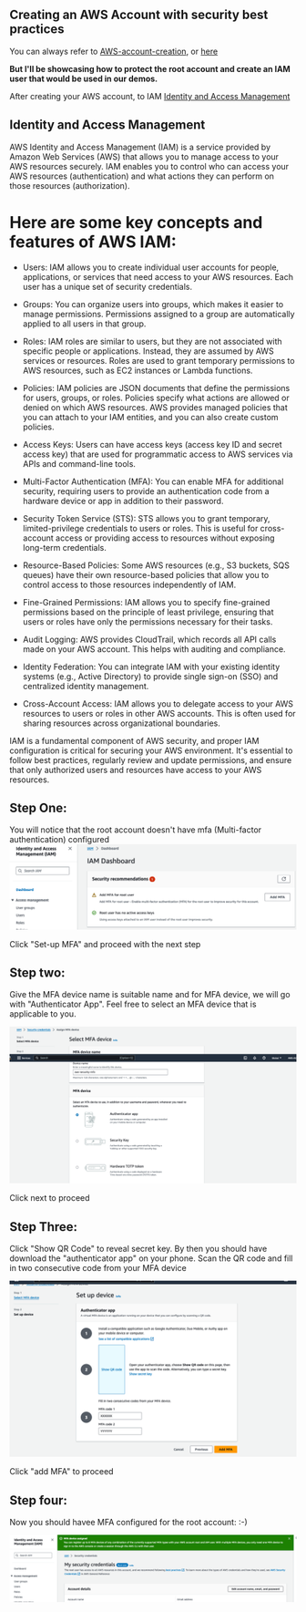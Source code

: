 ## Creating an AWS Account with security best practices

You can always refer to [AWS-account-creation](https://docs.aws.amazon.com/SetUp/latest/UserGuide/setup-AWSsignup.html), or [here](https://docs.aws.amazon.com/SetUp/latest/UserGuide/setup-AWSsignup.html)

**But I'll be showcasing how to protect the root account and create an IAM user that would be used in our demos.** 

After creating your AWS account, to IAM [Identity and Access Management](https://docs.aws.amazon.com/IAM/latest/UserGuide/introduction.html)

## Identity and Access Management
AWS Identity and Access Management (IAM) is a service provided by Amazon Web Services (AWS) that allows you to manage access to your AWS resources securely. IAM enables you to control who can access your AWS resources (authentication) and what actions they can perform on those resources (authorization).

# Here are some key concepts and features of AWS IAM:

- Users: IAM allows you to create individual user accounts for people, applications, or services that need access to your AWS resources. Each user has a unique set of security credentials.

- Groups: You can organize users into groups, which makes it easier to manage permissions. Permissions assigned to a group are automatically applied to all users in that group.

- Roles: IAM roles are similar to users, but they are not associated with specific people or applications. Instead, they are assumed by AWS services or resources. Roles are used to grant temporary permissions to AWS resources, such as EC2 instances or Lambda functions.

- Policies: IAM policies are JSON documents that define the permissions for users, groups, or roles. Policies specify what actions are allowed or denied on which AWS resources. AWS provides managed policies that you can attach to your IAM entities, and you can also create custom policies.

- Access Keys: Users can have access keys (access key ID and secret access key) that are used for programmatic access to AWS services via APIs and command-line tools.

- Multi-Factor Authentication (MFA): You can enable MFA for additional security, requiring users to provide an authentication code from a hardware device or app in addition to their password.

- Security Token Service (STS): STS allows you to grant temporary, limited-privilege credentials to users or roles. This is useful for cross-account access or providing access to resources without exposing long-term credentials.

- Resource-Based Policies: Some AWS resources (e.g., S3 buckets, SQS queues) have their own resource-based policies that allow you to control access to those resources independently of IAM.

- Fine-Grained Permissions: IAM allows you to specify fine-grained permissions based on the principle of least privilege, ensuring that users or roles have only the permissions necessary for their tasks.

- Audit Logging: AWS provides CloudTrail, which records all API calls made on your AWS account. This helps with auditing and compliance.

- Identity Federation: You can integrate IAM with your existing identity systems (e.g., Active Directory) to provide single sign-on (SSO) and centralized identity management.

- Cross-Account Access: IAM allows you to delegate access to your AWS resources to users or roles in other AWS accounts. This is often used for sharing resources across organizational boundaries.

IAM is a fundamental component of AWS security, and proper IAM configuration is critical for securing your AWS environment. It's essential to follow best practices, regularly review and update permissions, and ensure that only authorized users and resources have access to your AWS resources.

## Step One:
You will notice that the root account doesn't have mfa (Multi-factor authentication) configured
![root-mfa](/level-one/images/root-mfa.png)

Click "Set-up MFA" and proceed with the next step

## Step two:
Give the MFA device name is suitable name and for MFA device, we will go with "Authenticator App". Feel free to select an MFA device that is applicable to you.

![mfa-device-name](/level-one/images/configure-mfa1.png)

Click next to proceed

## Step Three: 
Click "Show QR Code" to reveal secret key. By then you should have download the "authenticator app" on your phone. 
Scan the QR code and fill in two consecutive code from your MFA device

![Scan-QRCODE](/level-one/images/configure-mfa2.png)

Click "add MFA" to proceed

## Step four:
Now you should havee MFA configured for the root account: :-)

![mfa-done](/level-one/images/configure-mfa3.png)


